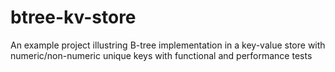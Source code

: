 # btree-kv-store
An example project illustring B-tree implementation in a key-value store with numeric/non-numeric unique keys with functional and performance tests
